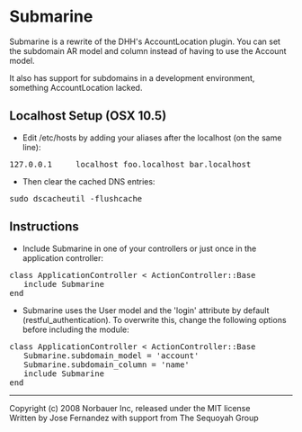 # Submarine

Submarine is a rewrite of the DHH's AccountLocation plugin.  You can set the subdomain AR model and column instead of having to use the Account model.

It also has support for subdomains in a development environment, something AccountLocation lacked.

## Localhost Setup (OSX 10.5)

* Edit /etc/hosts by adding your aliases after the localhost (on the same line):

<pre>
127.0.0.1     localhost foo.localhost bar.localhost
</pre>

* Then clear the cached DNS entries:

<pre>
sudo dscacheutil -flushcache
</pre>

## Instructions

* Include Submarine in one of your controllers or just once in the application controller:

<pre>
class ApplicationController < ActionController::Base
   include Submarine
end
</pre>

* Submarine uses the User model and the 'login' attribute by default (restful_authentication).  To overwrite this, change the following options before including the module:

<pre>
class ApplicationController < ActionController::Base
   Submarine.subdomain_model = 'account'
   Submarine.subdomain_column = 'name'
   include Submarine
end
</pre>


---
Copyright (c) 2008 Norbauer Inc, released under the MIT license<br/>
Written by Jose Fernandez with support from The Sequoyah Group
